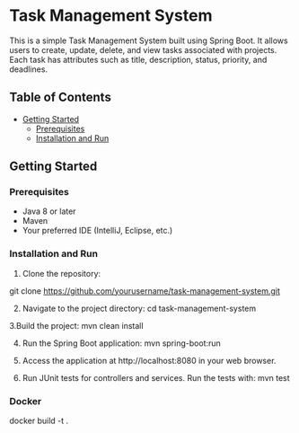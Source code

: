 # Task Management System

This is a simple Task Management System built using Spring Boot. It allows users to create, update, delete, and view tasks associated with projects. Each task has attributes such as title, description, status, priority, and deadlines.

## Table of Contents

- [Getting Started](#getting-started)
  - [Prerequisites](#prerequisites)
  - [Installation and Run](#installation)

## Getting Started

### Prerequisites

- Java 8 or later
- Maven
- Your preferred IDE (IntelliJ, Eclipse, etc.)

### Installation and Run
1. Clone the repository:

git clone https://github.com/yourusername/task-management-system.git

2. Navigate to the project directory:
cd task-management-system

3.Build the project:
mvn clean install

4. Run the Spring Boot application:
mvn spring-boot:run

5. Access the application at http://localhost:8080 in your web browser.

6. Run JUnit tests for controllers and services. Run the tests with:
mvn test

### Docker
docker build -t <image-name> .